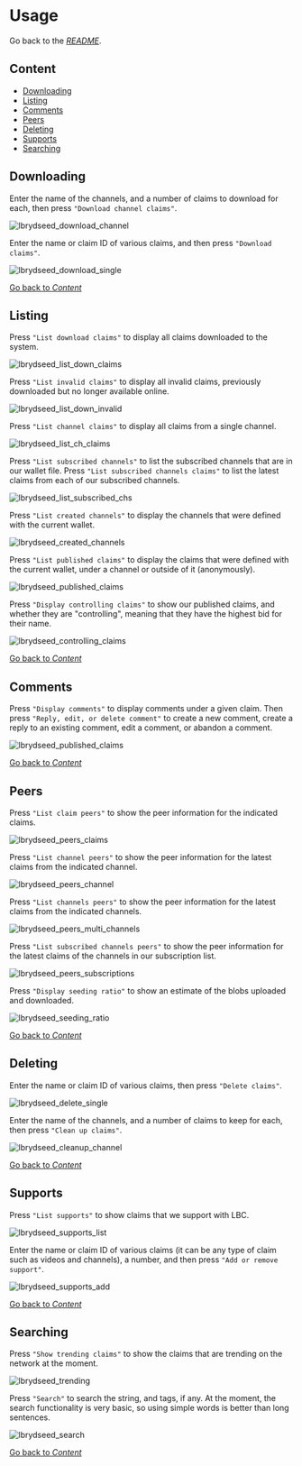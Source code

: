 # Usage

Go back to the [_README_](../README.md).

## Content

- [Downloading](#downloading)
- [Listing](#listing)
- [Comments](#comments)
- [Peers](#peers)
- [Deleting](#deleting)
- [Supports](#supports)
- [Searching](#searching)

## Downloading

Enter the name of the channels, and a number of claims to download for each,
then press `"Download channel claims"`.

![lbrydseed_download_channel](../img/g_lbrydseed_download_channel.png)

Enter the name or claim ID of various claims,
and then press `"Download claims"`.

![lbrydseed_download_single](../img/g_lbrydseed_download_single.png)

[Go back to _Content_](#content)

## Listing

Press `"List download claims"` to display all claims downloaded to the system.

![lbrydseed_list_down_claims](../img/g_lbrydseed_list_down_claims.png)

Press `"List invalid claims"` to display all invalid claims,
previously downloaded but no longer available online.

![lbrydseed_list_down_invalid](../img/g_lbrydseed_list_down_invalid.png)

Press `"List channel claims"` to display all claims from a single channel.

![lbrydseed_list_ch_claims](../img/g_lbrydseed_list_ch_claims.png)

Press `"List subscribed channels"` to list the subscribed channels
that are in our wallet file.
Press `"List subscribed channels claims"` to list the latest claims
from each of our subscribed channels.

![lbrydseed_list_subscribed_chs](../img/g_lbrydseed_subscribed_channels.png)

Press `"List created channels"` to display the channels that were defined
with the current wallet.

![lbrydseed_created_channels](../img/g_lbrydseed_created_channels.png)

Press `"List published claims"` to display the claims that were defined
with the current wallet, under a channel or outside of it (anonymously).

![lbrydseed_published_claims](../img/g_lbrydseed_published_claims.png)

Press `"Display controlling claims"` to show our published claims,
and whether they are "controlling", meaning that they have the highest bid
for their name.

![lbrydseed_controlling_claims](../img/g_lbrydseed_controlling_claims.png)

[Go back to _Content_](#content)

## Comments

Press `"Display comments"` to display comments under a given claim.
Then press `"Reply, edit, or delete comment"` to create a new comment,
create a reply to an existing comment, edit a comment, or abandon a comment.

![lbrydseed_published_claims](../img/g_lbrydseed_comments.png)

[Go back to _Content_](#content)

## Peers

Press `"List claim peers"` to show the peer information
for the indicated claims.

![lbrydseed_peers_claims](../img/g_lbrydseed_peers_claims.png)

Press `"List channel peers"` to show the peer information
for the latest claims from the indicated channel.

![lbrydseed_peers_channel](../img/g_lbrydseed_peers_channel.png)

Press `"List channels peers"` to show the peer information
for the latest claims from the indicated channels.

![lbrydseed_peers_multi_channels](../img/g_lbrydseed_peers_multi_channels.png)

Press `"List subscribed channels peers"` to show the peer information
for the latest claims of the channels in our subscription list.

![lbrydseed_peers_subscriptions](../img/g_lbrydseed_peers_subscriptions.png)

Press `"Display seeding ratio"` to show an estimate of the blobs uploaded
and downloaded.

![lbrydseed_seeding_ratio](../img/g_lbrydseed_seeding_ratio.png)

[Go back to _Content_](#content)

## Deleting

Enter the name or claim ID of various claims, then press `"Delete claims"`.

![lbrydseed_delete_single](../img/g_lbrydseed_delete_single.png)

Enter the name of the channels, and a number of claims to keep for each,
then press `"Clean up claims"`.

![lbrydseed_cleanup_channel](../img/g_lbrydseed_cleanup_channel.png)

[Go back to _Content_](#content)

## Supports

Press `"List supports"` to show claims that we support with LBC.

![lbrydseed_supports_list](../img/g_lbrydseed_supports_list.png)

Enter the name or claim ID of various claims (it can be any type of claim
such as videos and channels), a number,
and then press `"Add or remove support"`.

![lbrydseed_supports_add](../img/g_lbrydseed_supports_add.png)

[Go back to _Content_](#content)

## Searching

Press `"Show trending claims"` to show the claims that are trending
on the network at the moment.

![lbrydseed_trending](../img/g_lbrydseed_trending.png)

Press `"Search"` to search the string, and tags, if any.
At the moment, the search functionality is very basic, so using simple words
is better than long sentences.

![lbrydseed_search](../img/g_lbrydseed_search.png)

[Go back to _Content_](#content)

